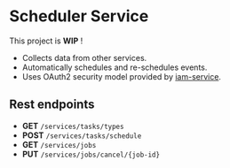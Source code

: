 # Scheduler Service

This project is __WIP__ !

* Collects data from other services.
* Automatically schedules and re-schedules events. 
* Uses OAuth2 security model provided by [iam-service](https://github.com/jveverka/iam-service).

## Rest endpoints
* __GET__ ``/services/tasks/types``
* __POST__ ``/services/tasks/schedule``
* __GET__ ``/services/jobs``  
* __PUT__ ``/services/jobs/cancel/{job-id}``

